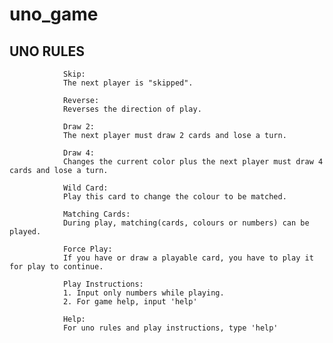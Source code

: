 # uno_game
## UNO RULES
                Skip:
                The next player is "skipped".

                Reverse:
                Reverses the direction of play.

                Draw 2:
                The next player must draw 2 cards and lose a turn.

                Draw 4:
                Changes the current color plus the next player must draw 4 cards and lose a turn.

                Wild Card:
                Play this card to change the colour to be matched.

                Matching Cards:
                During play, matching(cards, colours or numbers) can be played.

                Force Play:
                If you have or draw a playable card, you have to play it for play to continue.

                Play Instructions:
                1. Input only numbers while playing.
                2. For game help, input 'help'

                Help:
                For uno rules and play instructions, type 'help'
